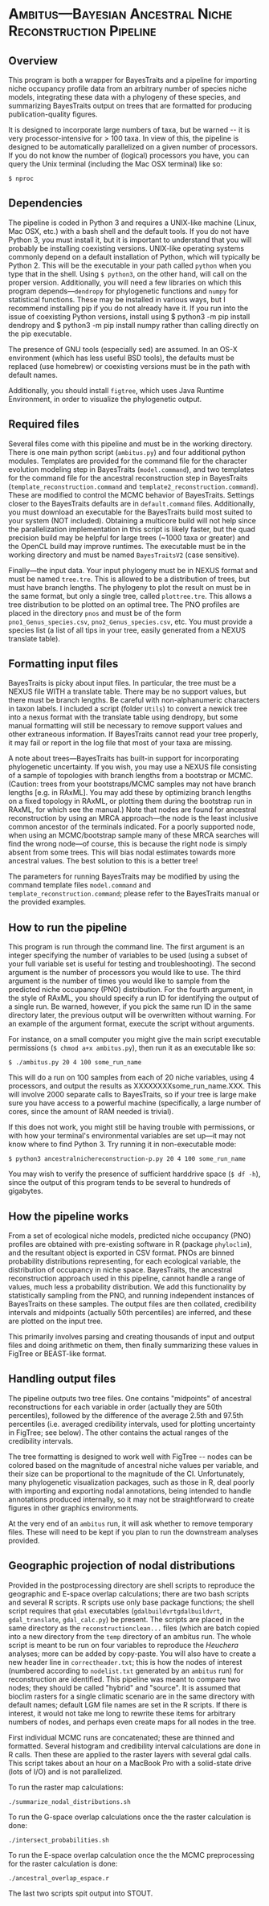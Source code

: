 <span style="font-variant:small-caps;">Ambitus&mdash;Bayesian Ancestral Niche Reconstruction Pipeline</span>
=========

Overview
---------
This program is both a wrapper for BayesTraits and a pipeline for importing niche occupancy profile data from an arbitrary number of species niche models, integrating these data with a phylogeny of these species, and summarizing BayesTraits output on trees that are formatted for producing publication-quality figures.

It is designed to incorporate large numbers of taxa, but be warned -- it is very processor-intensive for > 100 taxa. In view of this, the pipeline is designed to be automatically parallelized on a given number of processors. If you do not know the number of (logical) processors you have, you can query the Unix terminal (including the Mac OSX terminal) like so: 

```
$ nproc
```

Dependencies
---------
The pipeline is coded in Python 3 and requires a UNIX-like machine (Linux, Mac OSX, etc.) with a bash shell and the default tools. If you do not have Python 3, you must install it, but it is important to understand that you will probably be installing coexisting versions. UNIX-like operating systems commonly depend on a default installation of Python, which will typically be Python 2. This will be the executable in your path called `python` when you type that in the shell. Using `$ python3`, on the other hand, will call on the proper version. Additionally, you will need a few libraries on which this program depends&mdash;`dendropy` for phylogenetic functions and `numpy` for statistical functions. These may be installed in various ways, but I recommend installing pip if you do not already have it. If you run into the issue of coexisting Python versions, install using $ python3 -m pip install dendropy and $ python3 -m pip install numpy rather than calling directly on the pip executable.

The presence of GNU tools (especially sed) are assumed. In an OS-X environment (which has less useful BSD tools), the defaults must be replaced (use homebrew) or coexisting versions must be in the path with default names. 

Additionally, you should install `figtree`, which uses Java Runtime Environment, in order to visualize the phylogenetic output.

Required files
---------
Several files come with this pipeline and must be in the working directory. There is one main python script (`ambitus.py`) and four additional python modules. Templates are provided for the command file for the character evolution modeling step in BayesTraits (`model.command`), and two templates for the command file for the ancestral reconstruction step in BayesTraits (`template_reconstruction.command` and `template2_reconstruction.command`). These are modified to control the MCMC behavior of BayesTraits. Settings closer to the BayesTraits defaults are in `default.command` files. Additionally, you must download an executable for the BayesTraits build most suited to your system (NOT included). Obtaining a multicore build will not help since the parallelization implementation in this script is likely faster, but the quad precision build may be helpful for large trees (~1000 taxa or greater) and the OpenCL build may improve runtimes. The executable must be in the working directory and must be named `BayesTraitsV2` (case sensitive).

Finally&mdash;the input data. Your input phylogeny must be in NEXUS format and must be named `tree.tre`. This is allowed to be a distribution of trees, but must have branch lengths. The phylogeny to plot the result on must be in the same format, but only a single tree, called `plottree.tre`. This allows a tree distribution to be plotted on an optimal tree. The PNO profiles are placed in the directory `pnos` and must be of the form `pno1_Genus_species.csv`, `pno2_Genus_species.csv`, etc. You must provide a species list (a list of all tips in your tree, easily generated from a NEXUS translate table).

Formatting input files
---------
BayesTraits is picky about input files. In particular, the tree must be a NEXUS file WITH a translate table. There may be no support values, but there must be branch lengths. Be careful with non-alphanumeric characters in taxon labels. I included a script (folder `Utils`) to convert a newick tree into a nexus format with the translate table using dendropy, but some manual formatting will still be necessary to remove support values and other extraneous information. If BayesTraits cannot read your tree properly, it may fail or report in the log file that most of your taxa are missing.

A note about trees&mdash;BayesTraits has built-in support for incorporating phylogenetic uncertainty. If you wish, you may use a NEXUS file consisting of a sample of topologies with branch lengths from a bootstrap or MCMC. (Caution: trees from your bootstraps/MCMC samples may not have branch lengths [e.g. in RAxML]. You may add these by optimizing branch lengths on a fixed topology in RAxML, or plotting them during the bootstrap run in RAxML, for which see the manual.) Note that nodes are found for ancestral reconstruction by using an MRCA approach&mdash;the node is the least inclusive common ancestor of the terminals indicated. For a poorly supported node, when using an MCMC/bootstrap sample many of these MRCA searches will find the wrong node&mdash;of course, this is because the right node is simply absent from some trees. This will bias nodal estimates towards more ancestral values. The best solution to this is a better tree!

The parameters for running BayesTraits may be modified by using the command template files `model.command` and `template_reconstruction.command`; please refer to the BayesTraits manual or the provided examples.

How to run the pipeline
---------
This program is run through the command line. The first argument is an integer specifying the number of variables to be used (using a subset of your full variable set is useful for testing and troubleshooting). The second argument is the number of processors you would like to use. The third argument is the number of times you would like to sample from the predicted niche occupancy (PNO) distribution. For the fourth argument, in the style of RAxML, you should specify a run ID for identifying the output of a single run. Be warned, however, if you pick the same run ID in the same directory later, the previous output will be overwritten without warning. For an example of the argument format, execute the script without arguments.

For instance, on a small computer you might give the main script executable permissions (`$ chmod a+x ambitus.py`), then run it as an executable like so:
```
$ ./ambitus.py 20 4 100 some_run_name
```
This will do a run on 100 samples from each of 20 niche variables, using 4 processors, and output the results as XXXXXXXXsome_run_name.XXX. This will involve 2000 separate calls to BayesTraits, so if your tree is large make sure you have access to a powerful machine (specifically, a large number of cores, since the amount of RAM needed is trivial).

If this does not work, you might still be having trouble with permissions, or with how your terminal's environmental variables are set up&mdash;it may not know where to find Python 3. Try running it in non-executable mode:
```
$ python3 ancestralnichereconstruction-p.py 20 4 100 some_run_name
```

You may wish to verify the presence of sufficient harddrive space (`$ df -h`), since the output of this program tends to be several to hundreds of gigabytes.

How the pipeline works
---------
From a set of ecological niche models, predicted niche occupancy (PNO) profiles are obtained with pre-existing software in R (package `phyloclim`), and the resultant object is exported in CSV format. PNOs are binned probability distributions representing, for each ecological variable, the distribution of occupancy in niche space. BayesTraits, the ancestral reconstruction approach used in this pipeline, cannot handle a range of values, much less a probability distribution. We add this functionality by statistically sampling from the PNO, and running independent instances of BayesTraits on these samples. The output files are then collated, credibility intervals and midpoints (actually 50th percentiles) are inferred, and these are plotted on the input tree.

This primarily involves parsing and creating thousands of input and output files and doing arithmetic on them, then finally summarizing these values in FigTree or BEAST-like format. 

Handling output files
---------
The pipeline outputs two tree files. One contains "midpoints" of ancestral reconstructions for each variable in order (actually they are 50th percentiles), followed by the difference of the average 2.5th and 97.5th percentiles (i.e. averaged credibility intervals, used for plotting uncertainty in FigTree; see below). The other contains the actual ranges of the credibility intervals. 

The tree formatting is designed to work well with FigTree -- nodes can be colored based on the magnitude of ancestral niche values per variable, and their size can be proportional to the magnitude of the CI. Unfortunately, many phylogenetic visualization packages, such as those in R, deal poorly with importing and exporting nodal annotations, being intended to handle annotations produced internally, so it may not be straightforward to create figures in other graphics environments.

At the very end of an `ambitus` run, it will ask whether to remove temporary files. These will need to be kept if you plan to run the downstream analyses provided.

Geographic projection of nodal distributions
---------
Provided in the postprocessing directory are shell scripts to reproduce the geographic and E-space overlap calculations; there are two bash scripts and several R scripts. R scripts use only base package functions; the shell script requires that `gdal` executables (`gdalbuildvrtgdalbuildvrt`, `gdal_translate`, `gdal_calc.py`) be present. The scripts are placed in the same directory as the `reconstructionclean...` files (which are batch copied into a new directory from the `temp` directory of an ambitus run. The whole script is meant to be run on four variables to reproduce the *Heuchera* analyses; more can be added by copy-paste. You will also have to create a new header line in `correctheader.txt`; this is how the nodes of interest (numbered according to `nodelist.txt` generated by an `ambitus` run) for reconstruction are identified. This pipeline was meant to compare two nodes; they should be called "hybrid" and "source". It is assumed that bioclim rasters for a single climatic scenario are in the same directory with default names; default LGM file names are set in the R scripts. If there is interest, it would not take me long to rewrite these items for arbitrary numbers of nodes, and perhaps even create maps for all nodes in the tree.

First individual MCMC runs are concatenated; these are thinned and formatted. Several histogram and credibility interval calculations are done in R calls. Then these are applied to the raster layers with several gdal calls. This script takes about an hour on a MacBook Pro with a solid-state drive (lots of I/O) and is not parallelized.

To run the raster map calculations: 

```
./summarize_nodal_distributions.sh
```

To run the G-space overlap calculations once the the raster calculation is done:

```
./intersect_probabilities.sh
```
To run the E-space overlap calculation once the the MCMC preprocessing for the raster calculation is done:

```
./ancestral_overlap_espace.r
```

The last two scripts spit output into STOUT.
